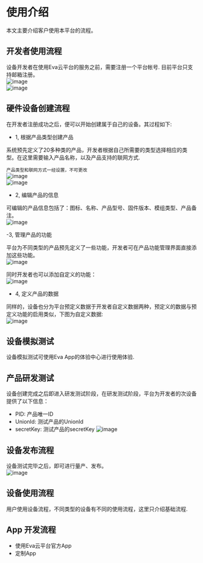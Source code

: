 # 使用介绍

本文主要介绍客户使用本平台的流程。

## 开发者使用流程

设备开发者在使用Eva云平台的服务之前，需要注册一个平台帐号. 目前平台只支持邮箱注册。  
![image](https://raw.githubusercontent.com/umasuo/eva-cloud/master/docs/res/signin.png)  
![image](https://raw.githubusercontent.com/umasuo/eva-cloud/master/docs/res/signup.png)

## 硬件设备创建流程

在开发者注册成功之后，便可以开始创建属于自己的设备。其过程如下:

* 1, 根据产品类型创建产品

系统预先定义了20多种类的产品，开发者根据自己所需要的类型选择相应的类型。在这里需要输入产品名称，以及产品支持的联网方式.

`产品类型和联网方式一经设置，不可更改`  
![image](https://raw.githubusercontent.com/umasuo/eva-cloud/master/docs/res/create_product.png)  
![image](https://raw.githubusercontent.com/umasuo/eva-cloud/master/docs/res/create_product_02.png)

* 2, 编辑产品的信息

可编辑的产品信息包括了：图标、名称、产品型号、固件版本、模组类型、产品备注。  
![image](https://raw.githubusercontent.com/umasuo/eva-cloud/master/docs/res/editor_product_info.png)

-3, 管理产品的功能

平台为不同类型的产品预先定义了一些功能，开发者可在产品功能管理界面直接添加这些功能。  
![image](https://raw.githubusercontent.com/umasuo/eva-cloud/master/docs/res/editor_common_function.png)

同时开发者也可以添加自定义的功能：  
![image](https://raw.githubusercontent.com/umasuo/eva-cloud/master/docs/res/editor_function.png)

* 4, 定义产品的数据

同样的，设备也分为平台预定义数据于开发者自定义数据两种，预定义的数据与预定义功能的启用类似，下图为自定义数据:  
![image](https://raw.githubusercontent.com/umasuo/eva-cloud/master/docs/res/editor_data.png)

## 设备模拟测试

设备模拟测试可使用Eva App的体验中心进行使用体验.

## 产品研发测试

设备创建完成之后即进入研发测试阶段，在研发测试阶段，平台为开发者的次设备提供了以下信息：

* PID: 产品唯一ID
* UnionId: 测试产品的UnionId
* secretKey: 测试产品的secretKey
  ![image](https://raw.githubusercontent.com/umasuo/eva-cloud/master/docs/res/developing.png)

## 设备发布流程

设备测试完毕之后，即可进行量产、发布。  
![image](https://raw.githubusercontent.com/umasuo/eva-cloud/master/docs/res/publish.png)

## 设备使用流程

用户使用设备流程，不同类型的设备有不同的使用流程，这里只介绍基础流程.

## App 开发流程

* 使用Eva云平台官方App
* 定制App



